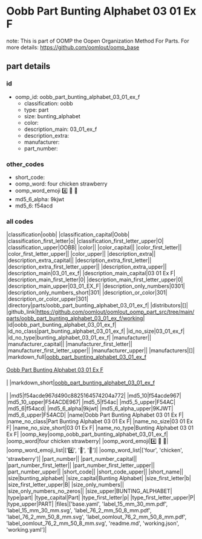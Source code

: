 # Oobb Part Bunting Alphabet 03 01 Ex F  

note: This is part of OOMP the Oopen Organization Method For Parts. For more details: https://github.com/oomlout/oomp_base

##  part details





### id
* oomp_id: oobb_part_bunting_alphabet_03_01_ex_f
  * classification: oobb
  * type: part
  * size: bunting_alphabet
  * color: 
  * description_main: 03_01_ex_f
  * description_extra: 
  * manufacturer: 
  * part_number: 

### other_codes
* short_code: 
* oomp_word: four chicken strawberry
* oomp_word_emoji :four: :chicken: :strawberry:
* md5_6_alpha: 9kjwt
* md5_6: f54acd

### all codes 
|classification|oobb|
|classification_capital|Oobb|
|classification_first_letter|o|
|classification_first_letter_upper|O|
|classification_upper|OOBB|
|color||
|color_capital||
|color_first_letter||
|color_first_letter_upper||
|color_upper||
|description_extra||
|description_extra_capital||
|description_extra_first_letter||
|description_extra_first_letter_upper||
|description_extra_upper||
|description_main|03_01_ex_f|
|description_main_capital|03 01 Ex F|
|description_main_first_letter|0|
|description_main_first_letter_upper|0|
|description_main_upper|03_01_EX_F|
|description_only_numbers|0301|
|description_only_numbers_short|301|
|description_or_color|301|
|description_or_color_upper|301|
|directory|parts/oobb_part_bunting_alphabet_03_01_ex_f|
|distributors|[]|
|github_link|https://github.com/oomlout/oomlout_oomp_part_src/tree/main/parts/oobb_part_bunting_alphabet_03_01_ex_f/working|
|id|oobb_part_bunting_alphabet_03_01_ex_f|
|id_no_class|part_bunting_alphabet_03_01_ex_f|
|id_no_size|03_01_ex_f|
|id_no_type|bunting_alphabet_03_01_ex_f|
|manufacturer||
|manufacturer_capital||
|manufacturer_first_letter||
|manufacturer_first_letter_upper||
|manufacturer_upper||
|manufacturers|[]|
|markdown_full|[oobb_part_bunting_alphabet_03_01_ex_f](https://github.com/oomlout/oomlout_oomp_part_src/tree/main/parts/oobb_part_bunting_alphabet_03_01_ex_f/working)<br>[](https://github.com/oomlout/oomlout_oomp_part_src/tree/main/parts/oobb_part_bunting_alphabet_03_01_ex_f/working)<br>[Oobb Part Bunting Alphabet 03 01 Ex F](https://github.com/oomlout/oomlout_oomp_part_src/tree/main/parts/oobb_part_bunting_alphabet_03_01_ex_f/working)<br><br>|
|markdown_short|[oobb_part_bunting_alphabet_03_01_ex_f](https://github.com/oomlout/oomlout_oomp_part_src/tree/main/parts/oobb_part_bunting_alphabet_03_01_ex_f/working)<br><br>|
|md5|f54acde967d490c8825164574204a772|
|md5_10|f54acde967|
|md5_10_upper|F54ACDE967|
|md5_5|f54ac|
|md5_5_upper|F54AC|
|md5_6|f54acd|
|md5_6_alpha|9kjwt|
|md5_6_alpha_upper|9KJWT|
|md5_6_upper|F54ACD|
|name|Oobb Part Bunting Alphabet 03 01 Ex F|
|name_no_class|Part Bunting Alphabet 03 01 Ex F|
|name_no_size|03 01 Ex F|
|name_no_size_short|03 01 Ex F|
|name_no_type|Bunting Alphabet 03 01 Ex F|
|oomp_key|oomp_oobb_part_bunting_alphabet_03_01_ex_f|
|oomp_word|four chicken strawberry|
|oomp_word_emoji|:four: :chicken: :strawberry:|
|oomp_word_emoji_list|[':four:', ':chicken:', ':strawberry:']|
|oomp_word_list|['four', 'chicken', 'strawberry']|
|part_number||
|part_number_capital||
|part_number_first_letter||
|part_number_first_letter_upper||
|part_number_upper||
|short_code||
|short_code_upper||
|short_name||
|size|bunting_alphabet|
|size_capital|Bunting Alphabet|
|size_first_letter|b|
|size_first_letter_upper|B|
|size_only_numbers||
|size_only_numbers_no_zeros||
|size_upper|BUNTING_ALPHABET|
|type|part|
|type_capital|Part|
|type_first_letter|p|
|type_first_letter_upper|P|
|type_upper|PART|
|files|['base.yaml', 'label_15_mm_30_mm.pdf', 'label_15_mm_30_mm.svg', 'label_76_2_mm_50_8_mm.pdf', 'label_76_2_mm_50_8_mm.svg', 'label_oomlout_76_2_mm_50_8_mm.pdf', 'label_oomlout_76_2_mm_50_8_mm.svg', 'readme.md', 'working.json', 'working.yaml']|

